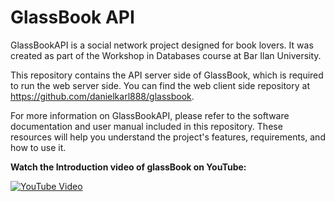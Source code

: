 # GlassBook API

GlassBookAPI is a social network project designed for book lovers. It was created as part of the Workshop in Databases course at Bar Ilan University.


This repository contains the API server side of GlassBook, which is required to run the web server side. You can find the web client side repository at https://github.com/danielkarl888/glassbook.


For more information on GlassBookAPI, please refer to the software documentation and user manual included in this repository. These resources will help you understand the project's features, requirements, and how to use it.

**Watch the Introduction video of glassBook on YouTube:**

[![YouTube Video](https://img.youtube.com/vi/VXJhI07RLXc/0.jpg)](https://www.youtube.com/watch?v=FKjeQNyIu6E)
